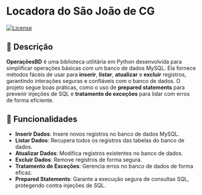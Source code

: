 
# Locadora do São João de CG

[![License](https://img.shields.io/badge/license-MIT-blue.svg)](https://opensource.org/licenses/MIT)

## 📄 Descrição

**OperaçõesBD** é uma biblioteca utilitária em Python desenvolvida para simplificar operações básicas com um banco de dados MySQL. Ela fornece métodos fáceis de usar para **inserir**, **listar**, **atualizar** e **excluir** registros, garantindo interações seguras e confiáveis com o banco de dados. O projeto segue boas práticas, como o uso de **prepared statements** para prevenir injeções de SQL e **tratamento de exceções** para lidar com erros de forma eficiente.

## 🚀 Funcionalidades

- **Inserir Dados**: Insere novos registros no banco de dados MySQL.
- **Listar Dados**: Recupera todos os registros das tabelas do banco de dados.
- **Atualizar Dados**: Modifica registros existentes no banco de dados.
- **Excluir Dados**: Remove registros de forma segura.
- **Tratamento de Exceções**: Gerencia erros no banco de dados de forma eficaz.
- **Prepared Statements**: Garante a execução segura de consultas SQL, protegendo contra injeções de SQL.